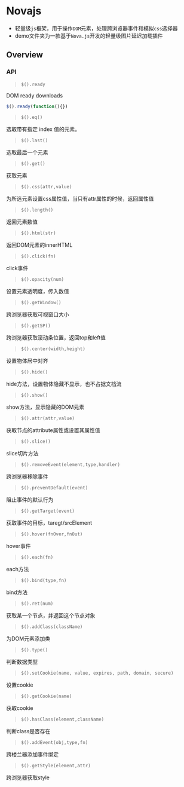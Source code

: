 # Novajs

- 轻量级`js`框架，用于操作`DOM`元素，处理跨浏览器事件和模拟`css`选择器
- demo文件夹为一款基于`Nova.js`开发的轻量级图片延迟加载插件

## Overview

### API

>`$().ready`

DOM ready downloads

```js
$().ready(function(){})

```

>`$().eq()`

选取带有指定 index 值的元素。

>`$().last()`

选取最后一个元素    

>`$().get()`

获取元素

>`$().css(attr,value)`

为所选元素设置css属性值，当只有attr属性的时候，返回属性值

>`$().length()`

返回元素数值

>`$().html(str)`

返回DOM元素的innerHTML

>`$().click(fn)`

click事件

>`$().opacity(num)`

设置元素透明度，传入数值


>`$().getWindow()`

跨浏览器获取可视窗口大小

>`$().getSP()`

跨浏览器获取滚动条位置，返回top和left值


>`$().center(width,height)`

设置物体居中对齐

>`$().hide()`

hide方法，设置物体隐藏不显示，也不占据文档流

>`$().show()`

show方法，显示隐藏的DOM元素

>`$().attr(attr,value)`

获取节点的attribute属性或设置其属性值


>`$().slice()`

slice切片方法

>`$().removeEvent(element,type,handler)`

跨浏览器移除事件

>`$().preventDefault(event)`

阻止事件的默认行为

>`$().getTarget(event)`

获取事件的目标，taregt/srcElement


>`$().hover(fnOver,fnOut)`

hover事件

>`$().each(fn)`

each方法

>`$().bind(type,fn)`

bind方法

>`$().ret(num)`

获取某一个节点，并返回这个节点对象


>`$().addClass(className)`

为DOM元素添加类

>`$().type()`

判断数据类型

>`$().setCookie(name, value, expires, path, domain, secure)`

设置cookie


>`$().getCookie(name)`

获取cookie

>`$().hasClass(element,className)`

判断class是否存在

>`$().addEvent(obj,type,fn)`

跨楼兰器添加事件绑定

>`$().getStyle(element,attr)`

跨浏览器获取style
